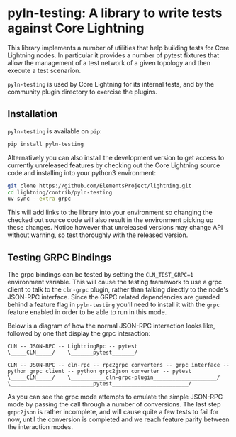 # pyln-testing: A library to write tests against Core Lightning

This library implements a number of utilities that help building tests for
Core Lightning nodes. In particular it provides a number of pytest fixtures that
allow the management of a test network of a given topology and then execute a
test scenarion.

`pyln-testing` is used by Core Lightning for its internal tests, and by the
community plugin directory to exercise the plugins.

## Installation

`pyln-testing` is available on `pip`:

```bash
pip install pyln-testing
```

Alternatively you can also install the development version to get access to
currently unreleased features by checking out the Core Lightning source code and
installing into your python3 environment:

```bash
git clone https://github.com/ElementsProject/lightning.git
cd lightning/contrib/pyln-testing
uv sync --extra grpc
```

This will add links to the library into your environment so changing the
checked out source code will also result in the environment picking up these
changes. Notice however that unreleased versions may change API without
warning, so test thoroughly with the released version.

## Testing GRPC Bindings

The grpc bindings can be tested by setting the `CLN_TEST_GRPC=1`
environment variable. This will cause the testing framework to use a
grpc client to talk to the `cln-grpc` plugin, rather than talking
directly to the node's JSON-RPC interface. Since the GRPC related
dependencies are guarded behind a feature flag in `pyln-testing`
you'll need to install it with the `grpc` feature enabled in order to
be able to run in this mode.

Below is a diagram of how the normal JSON-RPC interaction looks like,
followed by one that display the grpc interaction:

```
CLN -- JSON-RPC -- LightningRpc -- pytest
\_____CLN_____/    \_______pytest_______/
```

```
CLN -- JSON-RPC -- cln-rpc -- rpc2grpc converters -- grpc interface -- python grpc client -- python grpc2json converter -- pytest
\_____CLN_____/    \___________cln-grpc-plugin____________________/    \__________________________pytest________________________/
```

As you can see the grpc mode attempts to emulate the simple JSON-RPC
mode by passing the call through a number of conversions. The last
step `grpc2json` is rather incomplete, and will cause quite a few
tests to fail for now, until the conversion is completed and we reach
feature parity between the interaction modes.

